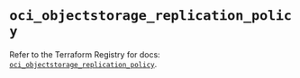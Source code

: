 # `oci_objectstorage_replication_policy`

Refer to the Terraform Registry for docs: [`oci_objectstorage_replication_policy`](https://registry.terraform.io/providers/oracle/oci/6.18.0/docs/resources/objectstorage_replication_policy).
